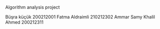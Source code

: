 Algorithm analysis project

Büşra küçük 200212001 
Fatma Aldraimli 210212302 
Ammar Samy Khalil Ahmed 200212311
